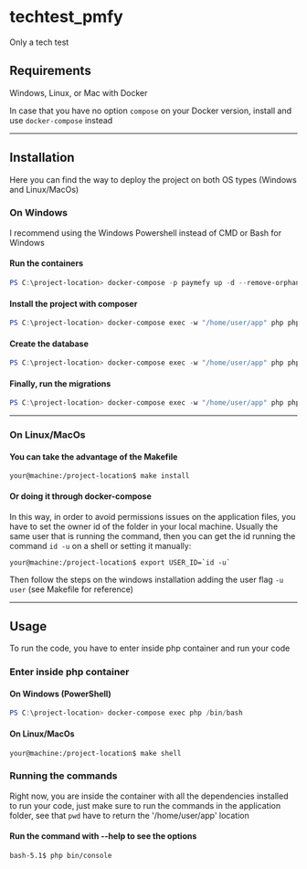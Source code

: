 # techtest_pmfy
Only a tech test

## Requirements
Windows, Linux, or Mac with Docker 

In case that you have no option `compose` on your Docker version, install and use `docker-compose` instead

---
## Installation
Here you can find the way to deploy the project on both OS types (Windows and Linux/MacOs)

### On Windows
I recommend using the Windows Powershell instead of CMD or Bash for Windows

#### Run the containers
```PowerShell
PS C:\project-location> docker-compose -p paymefy up -d --remove-orphans
```

#### Install the project with composer
```PowerShell
PS C:\project-location> docker-compose exec -w "/home/user/app" php php composer install
```

#### Create the database
```PowerShell
PS C:\project-location> docker-compose exec -w "/home/user/app" php php bin/console doctrine:database:create
```

#### Finally, run the migrations
```PowerShell
PS C:\project-location> docker-compose exec -w "/home/user/app" php php bin/console doctrine:migrations:migrate
```
---
### On Linux/MacOs
#### You can take the advantage of the Makefile
```shell
your@machine:/project-location$ make install
```
#### Or doing it through docker-compose 
In this way, in order to avoid permissions issues on the application files, you have to set the owner id of the folder in your local machine. 
Usually the same user that is running the command, then you can get the id running the command `id -u` on a shell or setting it manually:

```shell
your@machine:/project-location$ export USER_ID=`id -u`
```
Then follow the steps on the windows installation adding the user flag `-u user` (see Makefile for reference)

---
## Usage
To run the code, you have to enter inside php container and run your code

### Enter inside php container
#### On Windows (PowerShell)
```PowerShell
PS C:\project-location> docker-compose exec php /bin/bash
```

#### On Linux/MacOs
```shell
your@machine:/project-location$ make shell
```

### Running the commands
Right now, you are inside the container with all the dependencies installed to run your code, just make sure to run the commands in the application folder, see that `pwd` have to return the '/home/user/app' location

#### Run the command with --help to see the options
```shell
bash-5.1$ php bin/console 
```

